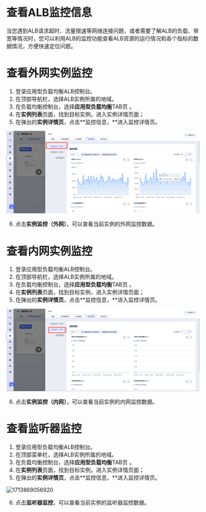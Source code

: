 # 查看ALB监控信息

当您遇到ALB请求超时、流量限速等网络连接问题，或者需要了解ALB的负载、带宽等情况时，您可以利用ALB的监控功能查看ALB资源的运行情况和各个指标的数据情况，方便快速定位问题。

# 查看外网实例监控

1. 登录应用型负载均衡ALB控制台。
2. 在顶部导航栏，选择ALB实例所属的地域。
3. 在负载均衡控制台，选择**应用型负载均衡**TAB页 。
4. 在**实例列表**页面，找到目标实例，进入实例详情页面；
5. 在弹出的**实例详情页**，点击**监控信息，**进入监控详情页。

![1713868247727](/images/1713868247727.png)

6. 点击**实例监控（外网）**，可以查看当前实例的外网监控数据。

# 查看内网实例监控

1. 登录应用型负载均衡ALB控制台。
2. 在顶部导航栏，选择ALB实例所属的地域。
3. 在负载均衡控制台，选择**应用型负载均衡**TAB页 。
4. 在**实例列表**页面，找到目标实例，进入实例详情页面；
5. 在弹出的**实例详情页**，点击**监控信息，**进入监控详情页。

![1713869010359](/images/1713869010359.png)

6. 点击**实例监控（内网）**，可以查看当前实例的内网监控数据。

# 查看监听器监控

1. 登录应用型负载均衡ALB控制台。
2. 在顶部菜单栏，选择ALB实例所属的地域。
3. 在负载均衡控制台，选择**应用型负载均衡**TAB页 。
4. 在**实例列表**页面，找到目标实例，进入实例详情页面；
5. 在弹出的**实例详情页**，点击**监控信息，**进入监控详情页。

![1713869056920](D:\需求\产品文档\ALB\ulb\ulb\ulb\ulb\ulb\images\1713869056920.png)

6. 点击**监听器监控**，可以查看当前实例的监听器监控数据。
